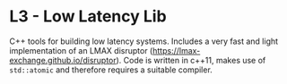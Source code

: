 # L3 - Low Latency Lib
C++ tools for building low latency systems. Includes a very fast and light implementation of an LMAX disruptor (https://lmax-exchange.github.io/disruptor). Code is written in c++11, makes use of `std::atomic` and therefore requires a suitable compiler.
